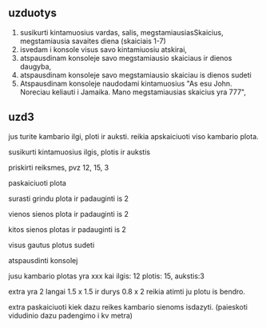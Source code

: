 ## uzduotys

1. susikurti kintamuosius vardas, salis, megstamiausiasSkaicius, megstamiausia savaites diena (skaiciais 1-7)
2. isvedam i konsole visus savo kintamiuosiu atskirai,
3. atspausdinam konsoleje savo megstamiausio skaiciaus ir dienos daugyba,
4. atspausdinam konsoleje savo megstamiausio skaiciau is dienos sudeti
5. Atspausdinam konsoleje naudodami kintamuosius "As esu John. Noreciau keliauti i Jamaika. Mano megstamiausias skaicius yra 777",

## uzd3

jus turite kambario ilgi, ploti ir auksti.
reikia apskaiciuoti viso kambario plota.

susikurti kintamuosius ilgis, plotis ir aukstis

priskirti reiksmes, pvz 12, 15, 3

paskaiciuoti plota

surasti grindu plota ir padauginti is 2

vienos sienos plota ir padauginti is 2

kitos sienos plotas ir padauginti is 2

visus gautus plotus sudeti

atspausdinti konsolej

jusu kambario plotas yra xxx kai ilgis: 12 plotis: 15, aukstis:3

extra yra 2 langai 1.5 x 1.5 ir durys 0.8 x 2 reikia atimti ju plotu is bendro.

extra paskaiciuoti kiek dazu reikes kambario sienoms isdazyti. (paieskoti vidudinio dazu padengimo i kv metra)
